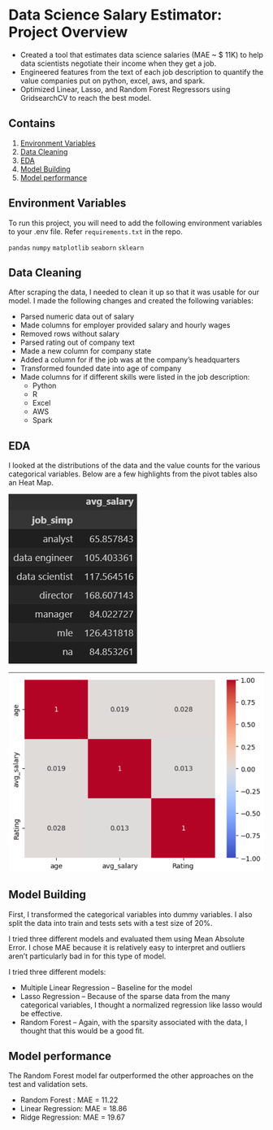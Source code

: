 
# Data Science Salary Estimator: Project Overview
- Created a tool that estimates data science salaries (MAE ~ $ 11K) to help data scientists negotiate their income when they get a job.
- Engineered features from the text of each job description to quantify the value companies put on python, excel, aws, and spark.
- Optimized Linear, Lasso, and Random Forest Regressors using GridsearchCV to reach the best model.

## Contains
1. [Environment Variables](#Environment-Variables)
2. [Data Cleaning](#Data-Cleaning)
3. [EDA](#EDA)
4. [Model Building](#Model-Building)
5. [Model performance](#Model-performance)

## Environment Variables

To run this project, you will need to add the following environment variables to your .env file. Refer `requirements.txt` in the repo.

`pandas`
`numpy`
`matplotlib`
`seaborn`
`sklearn` 



## Data Cleaning
After scraping the data, I needed to clean it up so that it was usable for our model. I made the following changes and created the following variables:
- Parsed numeric data out of salary
- Made columns for employer provided salary and hourly wages
- Removed rows without salary
- Parsed rating out of company text
- Made a new column for company state
- Added a column for if the job was at the company’s headquarters
- Transformed founded date into age of company
- Made columns for if different skills were listed in the job description:
    - Python
    - R
    - Excel
    - AWS
    - Spark

## EDA
I looked at the distributions of the data and the value counts for the various categorical variables. Below are a few highlights from the pivot tables also an Heat Map.

![avg_salary.png](https://github.com/gagandeepsingh04/data-scientist-salary-analysis/blob/main/avg_salary.png)

![heat_map.png](https://github.com/gagandeepsingh04/data-scientist-salary-analysis/blob/main/heat_map.png)

## Model Building
First, I transformed the categorical variables into dummy variables. I also split the data into train and tests sets with a test size of 20%.

I tried three different models and evaluated them using Mean Absolute Error. I chose MAE because it is relatively easy to interpret and outliers aren’t particularly bad in for this type of model.

I tried three different models:

- Multiple Linear Regression – Baseline for the model
- Lasso Regression – Because of the sparse data from the many categorical variables, I thought a normalized regression like lasso would be effective.
- Random Forest – Again, with the sparsity associated with the data, I thought that this would be a good fit.


## Model performance
The Random Forest model far outperformed the other approaches on the test and validation sets.

- Random Forest : MAE = 11.22
- Linear Regression: MAE = 18.86
- Ridge Regression: MAE = 19.67
